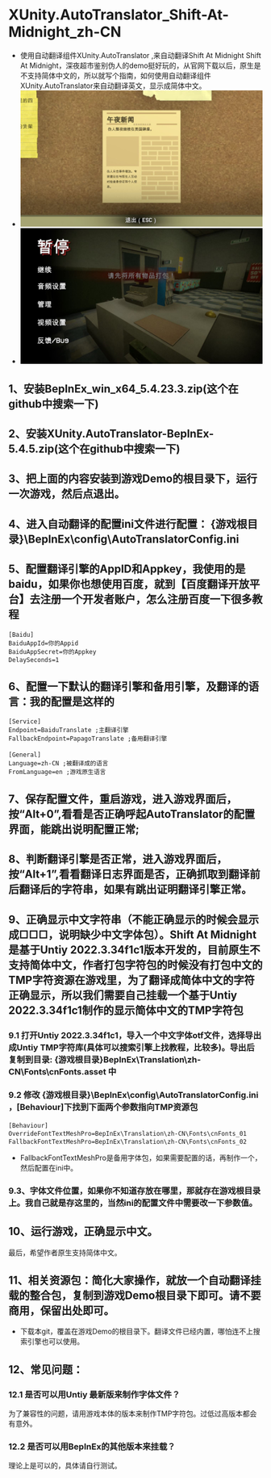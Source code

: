 # XUnity.AutoTranslator_Shift-At-Midnight_zh-CN

- 使用自动翻译组件XUnity.AutoTranslator ,来自动翻译Shift At Midnight
  Shift At Midnight，深夜超市鉴别伪人的demo挺好玩的，从官网下载以后，原生是不支持简体中文的，所以就写个指南，如何使用自动翻译组件XUnity.AutoTranslator来自动翻译英文，显示成简体中文。
- ![1753235655127](images/README/1753235655127.png)
- ![1753235670641](images/README/1753235670641.png)

## 1、安装BepInEx_win_x64_5.4.23.3.zip(这个在github中搜索一下)

## 2、安装XUnity.AutoTranslator-BepInEx-5.4.5.zip(这个在github中搜索一下)

## 3、把上面的内容安装到游戏Demo的根目录下，运行一次游戏，然后点退出。

## 4、进入自动翻译的配置ini文件进行配置： {游戏根目录}\BepInEx\config\AutoTranslatorConfig.ini

## 5、配置翻译引擎的AppID和Appkey，我使用的是baidu，如果你也想使用百度，就到【百度翻译开放平台】去注册一个开发者账户，怎么注册百度一下很多教程

```
[Baidu]
BaiduAppId=你的Appid
BaiduAppSecret=你的Appkey
DelaySeconds=1

```

## 6、配置一下默认的翻译引擎和备用引擎，及翻译的语言：我的配置是这样的

```
[Service]
Endpoint=BaiduTranslate ;主翻译引擎
FallbackEndpoint=PapagoTranslate ;备用翻译引擎

[General]
Language=zh-CN ;被翻译成的语言
FromLanguage=en ;游戏原生语言

```

## 7、保存配置文件，重启游戏，进入游戏界面后，按“Alt+0”,看看是否正确呼起AutoTranslator的配置界面，能跳出说明配置正常;

## 8、判断翻译引擎是否正常，进入游戏界面后，按“Alt+1”,看看翻译日志界面是否，正确抓取到翻译前后翻译后的字符串，如果有跳出证明翻译引擎正常。

## 9、正确显示中文字符串（不能正确显示的时候会显示成□□□，说明缺少中文字体包）。Shift At Midnight是基于Untiy 2022.3.34f1c1版本开发的，目前原生不支持简体中文，作者打包字符包的时候没有打包中文的TMP字符资源在游戏里，为了翻译成简体中文的字符正确显示，所以我们需要自己挂载一个基于Untiy 2022.3.34f1c1制作的显示简体中文的TMP字符包

### 9.1 打开Untiy 2022.3.34f1c1，导入一个中文字体otf文件，选择导出成Untiy TMP字符库(具体可以搜索引擎上找教程，比较多)。导出后复制到目录: {游戏根目录}BepInEx\Translation\zh-CN\Fonts\cnFonts.asset 中

### 9.2 修改 {游戏根目录}\BepInEx\config\AutoTranslatorConfig.ini ，[Behaviour]下找到下面两个参数指向TMP资源包

```
[Behaviour]
OverrideFontTextMeshPro=BepInEx\Translation\zh-CN\Fonts\cnFonts_01
FallbackFontTextMeshPro=BepInEx\Translation\zh-CN\Fonts\cnFonts_02

```

- FallbackFontTextMeshPro是备用字体包，如果需要配置的话，再制作一个，然后配置在ini中。

### 9.3、字体文件位置，如果你不知道存放在哪里，那就存在游戏根目录上。我自己就是存这里的，当然ini的配置文件中需要改一下参数值。

## 10、运行游戏，正确显示中文。

最后，希望作者原生支持简体中文。

## 11、相关资源包：简化大家操作，就放一个自动翻译挂载的整合包，复制到游戏Demo根目录下即可。请不要商用，保留出处即可。

- 下载本git，覆盖在游戏Demo的根目录下。翻译文件已经内置，哪怕连不上搜索引擎也可以使用。

## 12、常见问题：

### 12.1 是否可以用Untiy 最新版来制作字体文件？

为了兼容性的问题，请用游戏本体的版本来制作TMP字符包。过低过高版本都会有意外。

### 12.2 是否可以用BepInEx的其他版本来挂载？

理论上是可以的，具体请自行测试。
